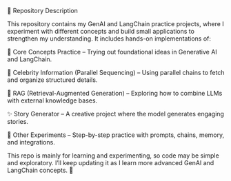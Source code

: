 📌 Repository Description

This repository contains my GenAI and LangChain practice projects, where I experiment with different concepts and build small applications to strengthen my understanding. It includes hands-on implementations of:

🧩 Core Concepts Practice – Trying out foundational ideas in Generative AI and LangChain.

🌟 Celebrity Information (Parallel Sequencing) – Using parallel chains to fetch and organize structured details.

📖 RAG (Retrieval-Augmented Generation) – Exploring how to combine LLMs with external knowledge bases.

✨ Story Generator – A creative project where the model generates engaging stories.

🔬 Other Experiments – Step-by-step practice with prompts, chains, memory, and integrations.

This repo is mainly for learning and experimenting, so code may be simple and exploratory. I’ll keep updating it as I learn more advanced GenAI and LangChain concepts.  🚀
